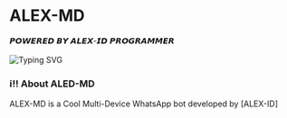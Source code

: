 # ALEX-MD
𝙋𝙊𝙒𝙀𝙍𝙀𝘿 𝘽𝙔 𝘼𝙇𝙀𝙓-𝙄𝘿 𝙋𝙍𝙊𝙂𝙍𝘼𝙈𝙈𝙀𝙍
<br>
<br>
![Typing SVG](https://readme-typing-svg.demolab.com?font=Ribeye&size=50&pause=1000&color=3F00FF&center=true&width=900&height=100&lines=ALEX-MD;%20Multi-Device%20WhatsApp%20Bot;%20Developed%20By%20ALEX-ID%20Programs)
<p align="center">
  
### ℹ‼️ **About ALED-MD**
ALEX-MD is a Cool Multi-Device WhatsApp bot developed by [ALEX-ID]
